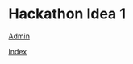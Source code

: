 # Hackathon Idea 1


[Admin](https://developersworkspace.github.io/hackathon-idea-1/dist/admin.html)

[Index](https://developersworkspace.github.io/hackathon-idea-1/dist/index.html)
